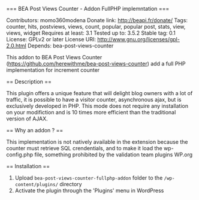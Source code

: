 === BEA Post Views Counter - Addon FullPHP implemntation ===

Contributors: momo360modena
Donate link: http://beapi.fr/donate/
Tags: counter, hits, postviews, views, count, popular, popular post, stats, view, views, widget
Requires at least: 3.1
Tested up to: 3.5.2
Stable tag: 0.1
License: GPLv2 or later
License URI: http://www.gnu.org/licenses/gpl-2.0.html
Depends: bea-post-views-counter

This addon to BEA Post Views Counter (https://github.com/herewithme/bea-post-views-counter) add a full PHP implementation for increment counter

== Description ==

This plugin offers a unique feature that will delight blog owners with a lot of traffic, it is possible to have a visitor counter, asynchronous ajax, but is exclusively developed in PHP. This mode does not require any installation on your modifiction and is 10 times more efficient than the traditional version of AJAX.

== Why an addon ? ==

This implementation is not natively available in the extension because the counter must retrieve SQL crendentials, and to make it load the wp-config.php file, something prohibited by the validation team plugins WP.org

== Installation ==

1. Upload `bea-post-views-counter-fullphp-addon` folder to the `/wp-content/plugins/` directory
2. Activate the plugin through the 'Plugins' menu in WordPress